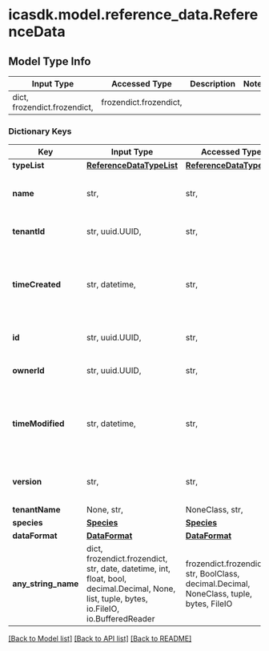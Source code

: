 # icasdk.model.reference_data.ReferenceData

## Model Type Info
Input Type | Accessed Type | Description | Notes
------------ | ------------- | ------------- | -------------
dict, frozendict.frozendict,  | frozendict.frozendict,  |  | 

### Dictionary Keys
Key | Input Type | Accessed Type | Description | Notes
------------ | ------------- | ------------- | ------------- | -------------
**typeList** | [**ReferenceDataTypeList**](ReferenceDataTypeList.md) | [**ReferenceDataTypeList**](ReferenceDataTypeList.md) |  | 
**name** | str,  | str,  | The name of the reference data | 
**tenantId** | str, uuid.UUID,  | str,  |  | value must be a uuid
**timeCreated** | str, datetime,  | str,  |  | value must conform to RFC-3339 date-time
**id** | str, uuid.UUID,  | str,  |  | value must be a uuid
**ownerId** | str, uuid.UUID,  | str,  |  | value must be a uuid
**timeModified** | str, datetime,  | str,  |  | value must conform to RFC-3339 date-time
**version** | str,  | str,  | The version of the reference data | 
**tenantName** | None, str,  | NoneClass, str,  |  | [optional] 
**species** | [**Species**](Species.md) | [**Species**](Species.md) |  | [optional] 
**dataFormat** | [**DataFormat**](DataFormat.md) | [**DataFormat**](DataFormat.md) |  | [optional] 
**any_string_name** | dict, frozendict.frozendict, str, date, datetime, int, float, bool, decimal.Decimal, None, list, tuple, bytes, io.FileIO, io.BufferedReader | frozendict.frozendict, str, BoolClass, decimal.Decimal, NoneClass, tuple, bytes, FileIO | any string name can be used but the value must be the correct type | [optional]

[[Back to Model list]](../../README.md#documentation-for-models) [[Back to API list]](../../README.md#documentation-for-api-endpoints) [[Back to README]](../../README.md)

